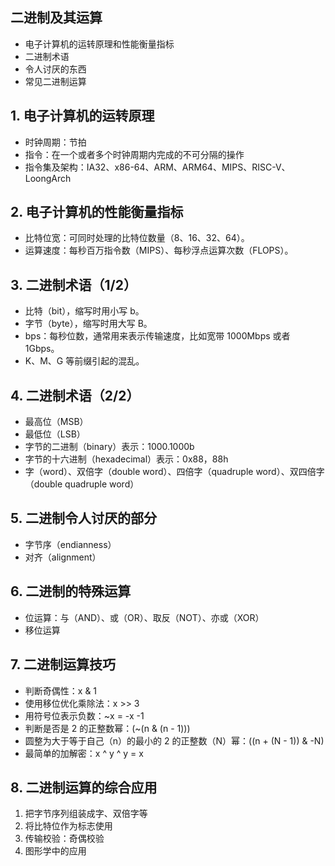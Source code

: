 ## 二进制及其运算

- 电子计算机的运转原理和性能衡量指标
- 二进制术语
- 令人讨厌的东西
- 常见二进制运算

		
## 1. 电子计算机的运转原理

* 时钟周期：节拍
* 指令：在一个或者多个时钟周期内完成的不可分隔的操作
* 指令集及架构：IA32、x86-64、ARM、ARM64、MIPS、RISC-V、LoongArch

		
## 2. 电子计算机的性能衡量指标

* 比特位宽：可同时处理的比特位数量（8、16、32、64）。
* 运算速度：每秒百万指令数（MIPS）、每秒浮点运算次数（FLOPS）。

		
## 3. 二进制术语（1/2）

* 比特（bit），缩写时用小写 b。
* 字节（byte），缩写时用大写 B。
* bps：每秒位数，通常用来表示传输速度，比如宽带 1000Mbps 或者 1Gbps。
* K、M、G 等前缀引起的混乱。

		
## 4. 二进制术语（2/2）

* 最高位（MSB）
* 最低位（LSB）
* 字节的二进制（binary）表示：1000.1000b
* 字节的十六进制（hexadecimal）表示：0x88，88h
* 字（word）、双倍字（double word）、四倍字（quadruple word）、双四倍字（double quadruple word）

		
## 5. 二进制令人讨厌的部分

* 字节序（endianness）
* 对齐（alignment）

		
## 6. 二进制的特殊运算

* 位运算：与（AND）、或（OR）、取反（NOT）、亦或（XOR）
* 移位运算

		
## 7. 二进制运算技巧

* 判断奇偶性：x & 1
* 使用移位优化乘除法：x >> 3
* 用符号位表示负数：~x = -x -1
* 判断是否是 2 的正整数幂：(~(n & (n - 1)))
* 圆整为大于等于自己（n）的最小的 2 的正整数（N）幂：((n + (N - 1)) & -N)
* 最简单的加解密：x ^ y ^ y = x

		
## 8. 二进制运算的综合应用

1. 把字节序列组装成字、双倍字等
1. 将比特位作为标志使用
1. 传输校验：奇偶校验
1. 图形学中的应用
